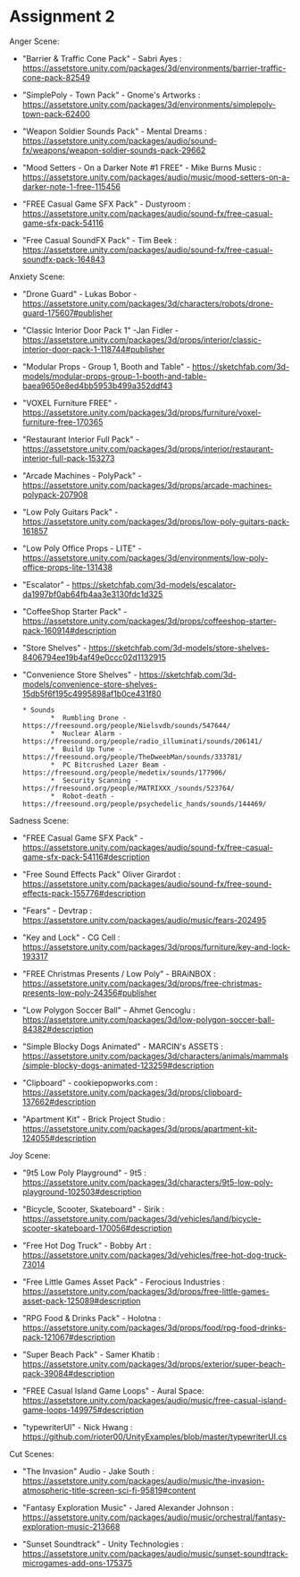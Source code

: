 # Assignment 2

Anger Scene: 

  * "Barrier & Traffic Cone Pack" - Sabri Ayes : https://assetstore.unity.com/packages/3d/environments/barrier-traffic-cone-pack-82549

  * "SimplePoly - Town Pack" - Gnome's Artworks : https://assetstore.unity.com/packages/3d/environments/simplepoly-town-pack-62400
  
  * "Weapon Soldier Sounds Pack" - Mental Dreams : https://assetstore.unity.com/packages/audio/sound-fx/weapons/weapon-soldier-sounds-pack-29662
  
  * "Mood Setters - On a Darker Note #1 FREE" - Mike Burns Music : https://assetstore.unity.com/packages/audio/music/mood-setters-on-a-darker-note-1-free-115456
  
  * "FREE Casual Game SFX Pack" - Dustyroom : https://assetstore.unity.com/packages/audio/sound-fx/free-casual-game-sfx-pack-54116
  
  * "Free Casual SoundFX Pack" - Tim Beek : https://assetstore.unity.com/packages/audio/sound-fx/free-casual-soundfx-pack-164843

Anxiety Scene:
  * "Drone Guard" - Lukas Bobor - https://assetstore.unity.com/packages/3d/characters/robots/drone-guard-175607#publisher
 
  * "Classic Interior Door Pack 1" -Jan Fidler - https://assetstore.unity.com/packages/3d/props/interior/classic-interior-door-pack-1-118744#publisher

  * "Modular Props - Group 1, Booth and Table" - https://sketchfab.com/3d-models/modular-props-group-1-booth-and-table-baea9650e8ed4bb5953b499a352ddf43
  
  * "VOXEL Furniture FREE" - https://assetstore.unity.com/packages/3d/props/furniture/voxel-furniture-free-170365
  
  * "Restaurant Interior Full Pack" - https://assetstore.unity.com/packages/3d/props/interior/restaurant-interior-full-pack-153273

  * "Arcade Machines - PolyPack" - https://assetstore.unity.com/packages/3d/props/arcade-machines-polypack-207908
  
  * "Low Poly Guitars Pack" - https://assetstore.unity.com/packages/3d/props/low-poly-guitars-pack-161857 

  * "Low Poly Office Props - LITE" - https://assetstore.unity.com/packages/3d/environments/low-poly-office-props-lite-131438
  
  * "Escalator" - https://sketchfab.com/3d-models/escalator-da1997bf0ab64fb4aa3e3130fdc1d325
  
  * "CoffeeShop Starter Pack" - https://assetstore.unity.com/packages/3d/props/coffeeshop-starter-pack-160914#description 
  
  * "Store Shelves" - https://sketchfab.com/3d-models/store-shelves-8406794ee19b4af49e0ccc02d1132915 
  
  * "Convenience Store Shelves" - https://sketchfab.com/3d-models/convenience-store-shelves-15db5f6f195c4995898af1b0ce431f80 
        
        * Sounds
               *  Rumbling Drone - https://freesound.org/people/Nielsvdb/sounds/547644/
               *  Nuclear Alarm - https://freesound.org/people/radio_illuminati/sounds/206141/
               *  Build Up Tune - https://freesound.org/people/TheDweebMan/sounds/333781/
               *  PC Bitcrushed Lazer Beam - https://freesound.org/people/medetix/sounds/177906/
               *  Security Scanning - https://freesound.org/people/MATRIXXX_/sounds/523764/
               *  Robot-death - https://freesound.org/people/psychedelic_hands/sounds/144469/ 

Sadness Scene:

  * "FREE Casual Game SFX Pack" - https://assetstore.unity.com/packages/audio/sound-fx/free-casual-game-sfx-pack-54116#description

  * "Free Sound Effects Pack" Oliver Girardot : https://assetstore.unity.com/packages/audio/sound-fx/free-sound-effects-pack-155776#description

  * "Fears" - Devtrap : https://assetstore.unity.com/packages/audio/music/fears-202495

  * "Key and Lock" - CG Cell : https://assetstore.unity.com/packages/3d/props/furniture/key-and-lock-193317

  * "FREE Christmas Presents / Low Poly" - BRAiNBOX : https://assetstore.unity.com/packages/3d/props/free-christmas-presents-low-poly-24356#publisher

  * "Low Polygon Soccer Ball" - Ahmet Gencoglu : https://assetstore.unity.com/packages/3d/low-polygon-soccer-ball-84382#description

  * "Simple Blocky Dogs Animated" - MARCIN's ASSETS : https://assetstore.unity.com/packages/3d/characters/animals/mammals/simple-blocky-dogs-animated-123259#description

  * "Clipboard" - cookiepopworks.com : https://assetstore.unity.com/packages/3d/props/clipboard-137662#description
  
  * "Apartment Kit" - Brick Project Studio : https://assetstore.unity.com/packages/3d/props/apartment-kit-124055#description

Joy Scene:

  * "9t5 Low Poly Playground" - 9t5 : https://assetstore.unity.com/packages/3d/characters/9t5-low-poly-playground-102503#description
  
  * "Bicycle, Scooter, Skateboard" - Sirik : https://assetstore.unity.com/packages/3d/vehicles/land/bicycle-scooter-skateboard-170056#description
  
  * "Free Hot Dog Truck" - Bobby Art : https://assetstore.unity.com/packages/3d/vehicles/free-hot-dog-truck-73014
  
  * "Free Little Games Asset Pack" - Ferocious Industries : https://assetstore.unity.com/packages/3d/props/free-little-games-asset-pack-125089#description
  
  * "RPG Food & Drinks Pack" - Holotna : https://assetstore.unity.com/packages/3d/props/food/rpg-food-drinks-pack-121067#description
  
  * "Super Beach Pack" - Samer Khatib : https://assetstore.unity.com/packages/3d/props/exterior/super-beach-pack-39084#description
  
  * "FREE Casual Island Game Loops" - Aural Space: https://assetstore.unity.com/packages/audio/music/free-casual-island-game-loops-149975#description
  
  * "typewriterUI" - Nick Hwang : https://github.com/rioter00/UnityExamples/blob/master/typewriterUI.cs

Cut Scenes:

 * "The Invasion" Audio - Jake South : https://assetstore.unity.com/packages/audio/music/the-invasion-atmospheric-title-screen-sci-fi-95819#content
 
 * "Fantasy Exploration Music" - Jared Alexander Johnson :  https://assetstore.unity.com/packages/audio/music/orchestral/fantasy-exploration-music-213668
 
 * "Sunset Soundtrack" - Unity Technologies : https://assetstore.unity.com/packages/audio/music/sunset-soundtrack-microgames-add-ons-175375
